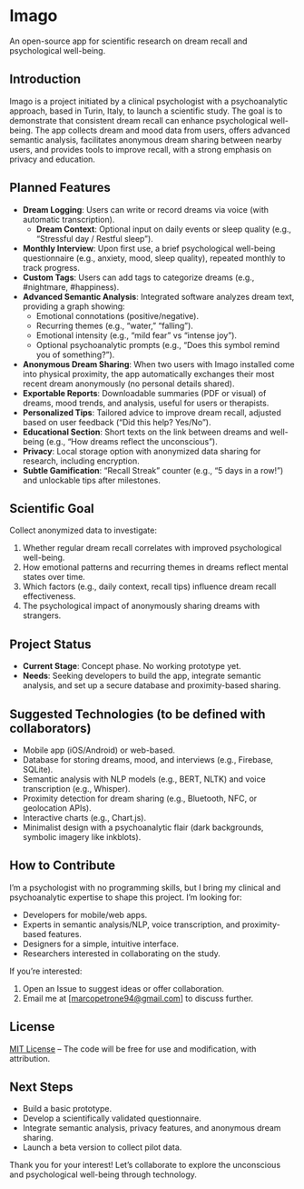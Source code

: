 # Imago
An open-source app for scientific research on dream recall and psychological well-being.

## Introduction
Imago is a project initiated by a clinical psychologist with a psychoanalytic approach, based in Turin, Italy, to launch a scientific study. The goal is to demonstrate that consistent dream recall can enhance psychological well-being. The app collects dream and mood data from users, offers advanced semantic analysis, facilitates anonymous dream sharing between nearby users, and provides tools to improve recall, with a strong emphasis on privacy and education.

## Planned Features
- **Dream Logging**: Users can write or record dreams via voice (with automatic transcription).
  - **Dream Context**: Optional input on daily events or sleep quality (e.g., “Stressful day / Restful sleep”).
- **Monthly Interview**: Upon first use, a brief psychological well-being questionnaire (e.g., anxiety, mood, sleep quality), repeated monthly to track progress.
- **Custom Tags**: Users can add tags to categorize dreams (e.g., #nightmare, #happiness).
- **Advanced Semantic Analysis**: Integrated software analyzes dream text, providing a graph showing:
  - Emotional connotations (positive/negative).
  - Recurring themes (e.g., “water,” “falling”).
  - Emotional intensity (e.g., “mild fear” vs “intense joy”).
  - Optional psychoanalytic prompts (e.g., “Does this symbol remind you of something?”).
- **Anonymous Dream Sharing**: When two users with Imago installed come into physical proximity, the app automatically exchanges their most recent dream anonymously (no personal details shared).
- **Exportable Reports**: Downloadable summaries (PDF or visual) of dreams, mood trends, and analysis, useful for users or therapists.
- **Personalized Tips**: Tailored advice to improve dream recall, adjusted based on user feedback (“Did this help? Yes/No”).
- **Educational Section**: Short texts on the link between dreams and well-being (e.g., “How dreams reflect the unconscious”).
- **Privacy**: Local storage option with anonymized data sharing for research, including encryption.
- **Subtle Gamification**: “Recall Streak” counter (e.g., “5 days in a row!”) and unlockable tips after milestones.

## Scientific Goal
Collect anonymized data to investigate:
1. Whether regular dream recall correlates with improved psychological well-being.
2. How emotional patterns and recurring themes in dreams reflect mental states over time.
3. Which factors (e.g., daily context, recall tips) influence dream recall effectiveness.
4. The psychological impact of anonymously sharing dreams with strangers.

## Project Status
- **Current Stage**: Concept phase. No working prototype yet.
- **Needs**: Seeking developers to build the app, integrate semantic analysis, and set up a secure database and proximity-based sharing.

## Suggested Technologies (to be defined with collaborators)
- Mobile app (iOS/Android) or web-based.
- Database for storing dreams, mood, and interviews (e.g., Firebase, SQLite).
- Semantic analysis with NLP models (e.g., BERT, NLTK) and voice transcription (e.g., Whisper).
- Proximity detection for dream sharing (e.g., Bluetooth, NFC, or geolocation APIs).
- Interactive charts (e.g., Chart.js).
- Minimalist design with a psychoanalytic flair (dark backgrounds, symbolic imagery like inkblots).

## How to Contribute
I’m a psychologist with no programming skills, but I bring my clinical and psychoanalytic expertise to shape this project. I’m looking for:
- Developers for mobile/web apps.
- Experts in semantic analysis/NLP, voice transcription, and proximity-based features.
- Designers for a simple, intuitive interface.
- Researchers interested in collaborating on the study.

If you’re interested:
1. Open an Issue to suggest ideas or offer collaboration.
2. Email me at [marcopetrone94@gmail.com] to discuss further.

## License
[MIT License](LICENSE) – The code will be free for use and modification, with attribution.

## Next Steps
- Build a basic prototype.
- Develop a scientifically validated questionnaire.
- Integrate semantic analysis, privacy features, and anonymous dream sharing.
- Launch a beta version to collect pilot data.

Thank you for your interest! Let’s collaborate to explore the unconscious and psychological well-being through technology.
